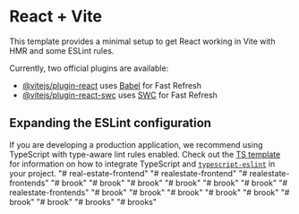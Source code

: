 # React + Vite

This template provides a minimal setup to get React working in Vite with HMR and some ESLint rules.

Currently, two official plugins are available:

- [@vitejs/plugin-react](https://github.com/vitejs/vite-plugin-react/blob/main/packages/plugin-react) uses [Babel](https://babeljs.io/) for Fast Refresh
- [@vitejs/plugin-react-swc](https://github.com/vitejs/vite-plugin-react/blob/main/packages/plugin-react-swc) uses [SWC](https://swc.rs/) for Fast Refresh

## Expanding the ESLint configuration

If you are developing a production application, we recommend using TypeScript with type-aware lint rules enabled. Check out the [TS template](https://github.com/vitejs/vite/tree/main/packages/create-vite/template-react-ts) for information on how to integrate TypeScript and [`typescript-eslint`](https://typescript-eslint.io) in your project.
"# real-estate-frontend" 
"# realestate-frontend" 
"# realestate-frontends" 
"# brook" 
"# brook" 
"# brook" 
"# brook" 
"# brook" 
"# brook" 
"# realestate-frontends" 
"# brook" 
"# brook" 
"# brook" 
"# brook" 
"# brook" 
"# brook" 
"# brook" 
"# brooks" 
"# brooks" 
